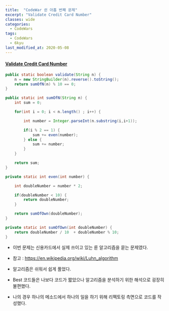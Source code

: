 ```yaml
---
title:  "CodeWar 쉰 아홉 번째 문제"
excerpt: "Validate Credit Card Number"
classes: wide
categories:
  - CodeWars
tags:
  - CodeWars
  - 6kyu
last_modified_at: 2020-05-08
---
```


#### [Validate Credit Card Number](https://www.codewars.com/kata/5418a1dd6d8216e18a0012b2)

```java
public static boolean validate(String n) {
    n = new StringBuilder(n).reverse().toString();
    return sumOfN(n) % 10 == 0;
}

public static int sumOfN(String n) {
    int sum = 0;

    for(int i = 0; i < n.length() ; i++) {

        int number = Integer.parseInt(n.substring(i,i+1));

        if(i % 2 == 1) {
            sum += even(number);
        } else {
            sum += number;
        }
    }

    return sum;
}

private static int even(int number) {

    int doubleNumber = number * 2;

    if(doubleNumber < 10) {
        return doubleNumber;
    }

    return sumOfOwn(doubleNumber);
}

private static int sumOfOwn(int doubleNumber) {		
    return doubleNumber / 10  + doubleNumber % 10;
}
```

* 이번 문제는 신용카드에서 실제 쓰이고 있는 룬 알고리즘을 묻는 문제였다.

* 참고 : https://en.wikipedia.org/wiki/Luhn_algorithm

* 알고리즘은 쉬워서 쉽게 풀었다.

* Best 코드들은 나보다 코드가 짧았으나 알고리즘을 분석하기 위한 해석으로 굉장히 불편했다. 

* 나의 경우 하나의 메소드에서 하나의 일을 하기 위해 리펙토링 측면으로 코드를 작성했다.

  
